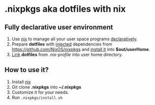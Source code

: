 # .nixpkgs aka dotfiles with nix

## Fully declarative user environment

1. Use [nix](https://nixos.org/nix/) to manage all your user space programs [declaratively](https://github.com/kamilchm/.nixpkgs/blob/5c360c3a05872f5ea15d771d289c812a3dd159b5/config.nix#L35).
2. Prepare **dotfiles** with [injected](https://github.com/kamilchm/.nixpkgs/blob/5c360c3a05872f5ea15d771d289c812a3dd159b5/gtk-config/default.nix#L14)
dependencies from https://github.com/NixOS/nixpkgs and [install it](https://github.com/kamilchm/.nixpkgs/blob/b5a0ccc07998485196ed30471e4e81781041dd74/termite-config/default.nix#L12)
into **$out/userHome**.
3. [Link](https://github.com/kamilchm/.nixpkgs/blob/master/install.sh#L10) **dotfiles** from *.nix-profile* into user home directory.

## How to use it?

1. Install [nix](https://nixos.org/nix/)
2. Git clone **.nixpkgs** into **~/.nixpkgs**
3. Customize it for your needs.
4. Run `.nixpkgs/install.sh`
